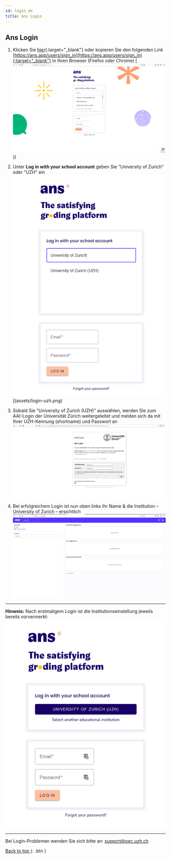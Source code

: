 ```yaml
---
id: login_de
title: Ans Login
---
```


## Ans Login

1. Klicken Sie [hier](https://ans.app/users/sign_in){:target="_blank"} oder kopieren Sie den folgenden Link [https://ans.app/users/sign_in](https://ans.app/users/sign_in){:target="_blank"} in Ihren Browser (Firefox oder Chrome)
[![Login-WAYF](assets/login-wayf.png)](

1. Unter **Log in with your school account** geben Sie “University of Zurich” oder "UZH" ein
![Login-UZH](assets/login-uzh.png)](assets/login-uzh.png)

1. Sobald Sie “University of Zurich (UZH)" auswählen, werden Sie zum AAI-Login der Universität Zürich weitergeleitet und melden sich da mit Ihrer UZH-Kennung (shortname) und Passwort an
![Login-AAI](assets/login-aai.png)

1. Bei erfolgreichem Login ist nun oben links Ihr Name & die Institution – University of Zurich – ersichtlich
![Login-Start](assets/login-start.png)

***


**Hinweis:** Nach erstmaligem Login ist die Institutionseinstellung jeweils bereits vorvermerkt:
![Login-Return](assets/login-return.png)


***

Bei Login-Problemen wenden Sie sich bitte an: [support@oec.uzh.ch](mailto:support@oec.uzh.ch)

[Back to top ](#top){: .btn }
